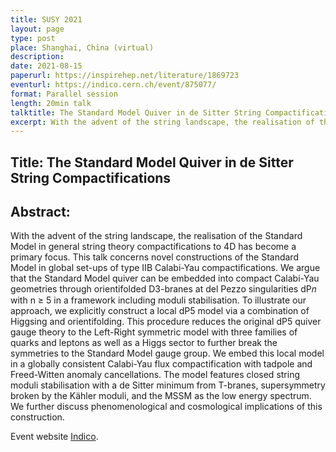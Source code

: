 ```yaml
---
title: SUSY 2021
layout: page
type: post
place: Shanghai, China (virtual)
description: 
date: 2021-08-15
paperurl: https://inspirehep.net/literature/1869723
eventurl: https://indico.cern.ch/event/875077/
format: Parallel session
length: 20min talk
talktitle: The Standard Model Quiver in de Sitter String Compactifications
excerpt: With the advent of the string landscape, the realisation of the Standard Model in general string theory compactifications to 4D has become a primary focus. This talk concerns novel constructions of the Standard Model in global set-ups of type IIB Calabi-Yau compactifications. We argue that...
---
```


## Title: The Standard Model Quiver in de Sitter String Compactifications

## Abstract:

With the advent of the string landscape, the realisation of the Standard Model in general string theory compactifications to 4D has become a primary focus. This talk concerns novel constructions of the Standard Model in global set-ups of type IIB Calabi-Yau compactifications. We argue that the Standard Model quiver can be embedded into compact Calabi-Yau geometries through orientifolded D3-branes at del Pezzo singularities dP𝑛 with n ≥ 5 in a framework including moduli stabilisation. To illustrate our approach, we explicitly construct a local dP5 model via a combination of Higgsing and orientifolding. This procedure reduces the original dP5 quiver gauge theory to the Left-Right symmetric model with three families of quarks and leptons as well as a Higgs sector to further break the symmetries to the Standard Model gauge group. We embed this local model in a globally consistent Calabi-Yau flux compactification with tadpole and Freed-Witten anomaly cancellations. The model features closed string moduli stabilisation with a de Sitter minimum from T-branes, supersymmetry broken by the Kähler moduli, and the MSSM as the low energy spectrum. We further discuss phenomenological and cosmological implications of this construction.



Event website [Indico](https://indico.cern.ch/event/875077/).
